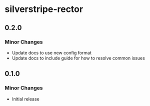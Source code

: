 # silverstripe-rector

## 0.2.0

### Minor Changes

- Update docs to use new config format
- Update docs to include guide for how to resolve common issues

## 0.1.0

### Minor Changes

- Initial release
